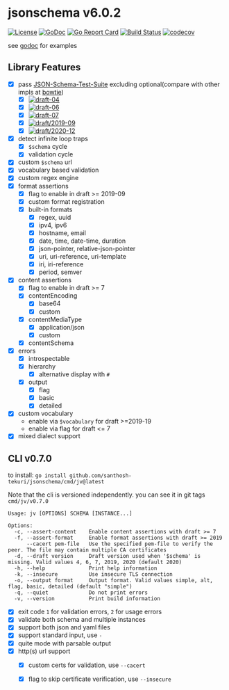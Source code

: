 # jsonschema v6.0.2

[![License](https://img.shields.io/badge/License-Apache%202.0-blue.svg)](https://opensource.org/licenses/Apache-2.0)
[![GoDoc](https://godoc.org/github.com/santhosh-tekuri/jsonschema?status.svg)](https://pkg.go.dev/github.com/santhosh-tekuri/jsonschema/v6)
[![Go Report Card](https://goreportcard.com/badge/github.com/santhosh-tekuri/jsonschema/v6)](https://goreportcard.com/report/github.com/santhosh-tekuri/jsonschema/v6)
[![Build Status](https://github.com/santhosh-tekuri/jsonschema/actions/workflows/go.yaml/badge.svg?branch=boon)](https://github.com/santhosh-tekuri/jsonschema/actions/workflows/go.yaml)
[![codecov](https://codecov.io/gh/santhosh-tekuri/jsonschema/branch/boon/graph/badge.svg?token=JMVj1pFT2l)](https://codecov.io/gh/santhosh-tekuri/jsonschema/tree/boon)

see [godoc](https://pkg.go.dev/github.com/santhosh-tekuri/jsonschema/v6) for examples

## Library Features

- [x] pass [JSON-Schema-Test-Suite](https://github.com/json-schema-org/JSON-Schema-Test-Suite) excluding optional(compare with other impls at [bowtie](https://bowtie-json-schema.github.io/bowtie/#))
  - [x] [![draft-04](https://img.shields.io/endpoint?url=https://bowtie.report/badges/go-jsonschema/compliance/draft4.json)](https://bowtie.report/#/dialects/draft4)
  - [x] [![draft-06](https://img.shields.io/endpoint?url=https://bowtie.report/badges/go-jsonschema/compliance/draft6.json)](https://bowtie.report/#/dialects/draft6)
  - [x] [![draft-07](https://img.shields.io/endpoint?url=https://bowtie.report/badges/go-jsonschema/compliance/draft7.json)](https://bowtie.report/#/dialects/draft7)
  - [x] [![draft/2019-09](https://img.shields.io/endpoint?url=https://bowtie.report/badges/go-jsonschema/compliance/draft2019-09.json)](https://bowtie.report/#/dialects/draft2019-09)
  - [x] [![draft/2020-12](https://img.shields.io/endpoint?url=https://bowtie.report/badges/go-jsonschema/compliance/draft2020-12.json)](https://bowtie.report/#/dialects/draft2020-12)
- [x] detect infinite loop traps
  - [x] `$schema` cycle
  - [x] validation cycle
- [x] custom `$schema` url
- [x] vocabulary based validation
- [x] custom regex engine
- [x] format assertions
  - [x] flag to enable in draft >= 2019-09
  - [x] custom format registration
  - [x] built-in formats
    - [x] regex, uuid
    - [x] ipv4, ipv6
    - [x] hostname, email
    - [x] date, time, date-time, duration
    - [x] json-pointer, relative-json-pointer
    - [x] uri, uri-reference, uri-template
    - [x] iri, iri-reference
    - [x] period, semver
- [x] content assertions
  - [x] flag to enable in draft >= 7
  - [x] contentEncoding
    - [x] base64
    - [x] custom
  - [x] contentMediaType
    - [x] application/json
    - [x] custom
  - [x] contentSchema
- [x] errors
  - [x] introspectable
  - [x] hierarchy
    - [x] alternative display with `#`
  - [x] output
    - [x] flag
    - [x] basic
    - [x] detailed
- [x] custom vocabulary
    - enable via `$vocabulary` for draft >=2019-19
    - enable via flag for draft <= 7
- [x] mixed dialect support

## CLI v0.7.0

to install: `go install github.com/santhosh-tekuri/jsonschema/cmd/jv@latest`

Note that the cli is versioned independently. you can see it in git tags `cmd/jv/v0.7.0`

```
Usage: jv [OPTIONS] SCHEMA [INSTANCE...]

Options:
  -c, --assert-content    Enable content assertions with draft >= 7
  -f, --assert-format     Enable format assertions with draft >= 2019
      --cacert pem-file   Use the specified pem-file to verify the peer. The file may contain multiple CA certificates
  -d, --draft version     Draft version used when '$schema' is missing. Valid values 4, 6, 7, 2019, 2020 (default 2020)
  -h, --help              Print help information
  -k, --insecure          Use insecure TLS connection
  -o, --output format     Output format. Valid values simple, alt, flag, basic, detailed (default "simple")
  -q, --quiet             Do not print errors
  -v, --version           Print build information
```

- [x] exit code `1` for validation errors, `2` for usage errors
- [x] validate both schema and multiple instances
- [x] support both json and yaml files
- [x] support standard input, use `-`
- [x] quite mode with parsable output
- [x] http(s) url support
  - [x] custom certs for validation, use `--cacert`
  - [x] flag to skip certificate verification, use `--insecure`

